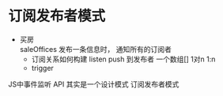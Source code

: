 # 订阅发布者模式
- 买房  
    saleOffices
    发布一条信息时， 通知所有的订阅者
    - 订阅关系如何构建
        listen
        push 到发布者 一个数组[]
        1对n 1:n
    - trigger

JS中事件监听 API 其实是一个设计模式  订阅发布者模式


